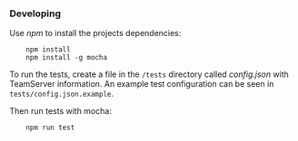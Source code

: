 ### Developing
Use *npm* to install the projects dependencies:

```commandline
    npm install
    npm install -g mocha
```

To run the tests, create a file in the `/tests` directory called *config.json* with TeamServer information. An example test configuration can be seen in `tests/config.json.example`.

Then run tests with mocha:

```commandline
    npm run test
```
